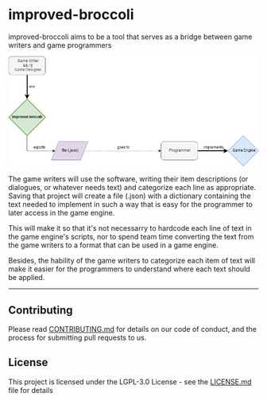 # improved-broccoli
improved-broccoli aims to be a tool that serves as a bridge between game writers and game programmers

![ReadMe Diagram](img/README_Diagram.png)

The game writers will use the software, writing their item descriptions (or dialogues, or whatever needs text) and categorize each line as appropriate. Saving that project will create a file (.json) with a dictionary containing the text needed to implement in such a way that is easy for the programmer to later access in the game engine.

This will make it so that it's not necessarry to hardcode each line of text in the game engine's scripts, nor to spend team time  converting the text from the game writers to a format that can be used in a game engine.

Besides, the hability of the game writers to categorize each item of text will make it easier for the programmers to understand where each text should be applied.

<hr>

## Contributing

Please read [CONTRIBUTING.md](CONTRIBUTING.md) for details on our code of conduct, and the process for submitting pull requests to us.

## License
This project is licensed under the  LGPL-3.0 License - see the [LICENSE.md](LICENSE.md) file for details